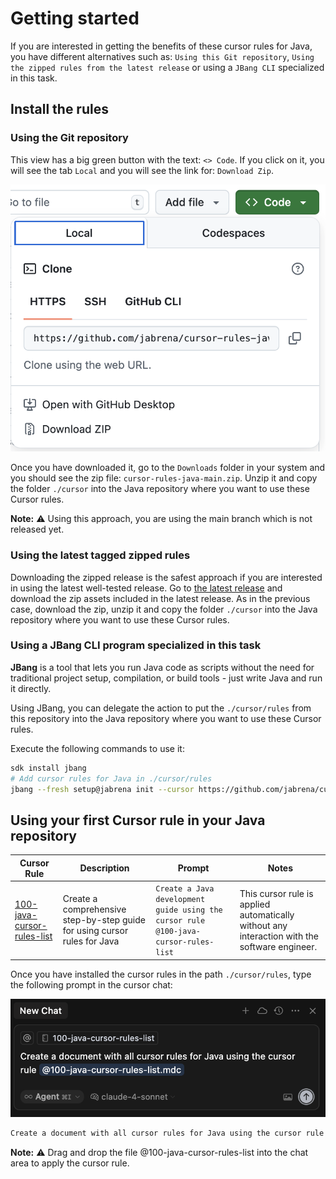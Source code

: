 # Getting started

If you are interested in getting the benefits of these cursor rules for Java, you have different alternatives such as: `Using this Git repository`, `Using the zipped rules from the latest release` or using a `JBang CLI` specialized in this task.

## Install the rules

### Using the Git repository

This view has a big green button with the text: `<> Code`. If you click on it, you will see the tab `Local` and you will see the link for: `Download Zip`.

![](./documentation/getting-started-github.png)

Once you have downloaded it, go to the `Downloads` folder in your system and you should see the zip file: `cursor-rules-java-main.zip`. Unzip it and copy the folder `./cursor` into the Java repository where you want to use these Cursor rules.

**Note:** ⚠️ Using this approach, you are using the main branch which is not released yet.

### Using the latest tagged zipped rules

Downloading the zipped release is the safest approach if you are interested in using the latest well-tested release. Go to [the latest release](https://github.com/jabrena/cursor-rules-java/releases) and download the zip assets included in the latest release. As in the previous case, download the zip, unzip it and copy the folder `./cursor` into the Java repository where you want to use these Cursor rules.

### Using a JBang CLI program specialized in this task

**JBang** is a tool that lets you run Java code as scripts without the need for traditional project setup, compilation, or build tools - just write Java and run it directly.

Using JBang, you can delegate the action to put the `./cursor/rules` from this repository into the Java repository where you want to use these Cursor rules.

Execute the following commands to use it:

```bash
sdk install jbang
# Add cursor rules for Java in ./cursor/rules
jbang --fresh setup@jabrena init --cursor https://github.com/jabrena/cursor-rules-java
```

## Using your first Cursor rule in your Java repository

| Cursor Rule | Description | Prompt | Notes |
|-------------|-------------|--------|-------|
| [100-java-cursor-rules-list](.cursor/rules/100-java-cursor-rules-list.md) | Create a comprehensive step-by-step guide for using cursor rules for Java | `Create a Java development guide using the cursor rule @100-java-cursor-rules-list` | This cursor rule is applied automatically without any interaction with the software engineer. |

Once you have installed the cursor rules in the path `./cursor/rules`, type the following prompt in the cursor chat:

![](./documentation/getting-started-prompt.png)

```bash
Create a document with all cursor rules for Java using the cursor rule @100-java-cursor-rules-list
```

**Note:** ⚠️ Drag and drop the file @100-java-cursor-rules-list into the chat area to apply the cursor rule.
